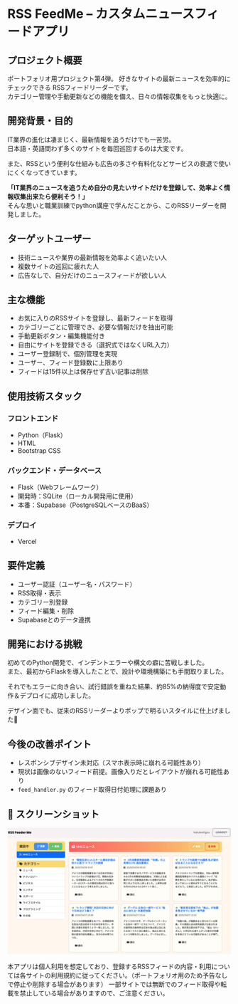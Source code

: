 # RSS FeedMe – カスタムニュースフィードアプリ

## プロジェクト概要

ポートフォリオ用プロジェクト第4弾。
好きなサイトの最新ニュースを効率的にチェックできる RSSフィードリーダーです。  
カテゴリー管理や手動更新などの機能を備え、日々の情報収集をもっと快適に。



## 開発背景・目的

IT業界の進化は凄まじく、最新情報を追うだけでも一苦労。  
日本語・英語問わず多くのサイトを毎回巡回するのは大変です。

また、RSSという便利な仕組みも広告の多さや有料化などサービスの衰退で使いにくくなってきています。

**「IT業界のニュースを追うため自分の見たいサイトだけを登録して、効率よく情報収集出来たら便利そう！」**  
そんな思いと職業訓練でpython講座で学んだことから、このRSSリーダーを開発しました。



## ターゲットユーザー

- 技術ニュースや業界の最新情報を効率よく追いたい人  
- 複数サイトの巡回に疲れた人  
- 広告なしで、自分だけのニュースフィードが欲しい人


## 主な機能

- お気に入りのRSSサイトを登録し、最新フィードを取得
- カテゴリーごとに管理でき、必要な情報だけを抽出可能
- 手動更新ボタン・編集機能付き
- 自由にサイトを登録できる（選択式ではなくURL入力）
- ユーザー登録制で、個別管理を実現
- ユーザー、フィード登録数に上限あり
- フィードは15件以上は保存せず古い記事は削除



## 使用技術スタック

### フロントエンド

- Python（Flask）
- HTML
- Bootstrap CSS

### バックエンド・データベース

- Flask（Webフレームワーク）
- 開発時：SQLite（ローカル開発用に使用）
- 本番：Supabase（PostgreSQLベースのBaaS）

### デプロイ

- Vercel



## 要件定義

- ユーザー認証（ユーザー名・パスワード）
- RSS取得・表示
- カテゴリー別登録
- フィード編集・削除
- Supabaseとのデータ連携



## 開発における挑戦

初めてのPython開発で、インデントエラーや構文の癖に苦戦しました。  
また、最初からFlaskを導入したことで、設計や環境構築にも手間取りました。

それでもエラーに向き合い、試行錯誤を重ねた結果、約85%の納得度で安定動作＆デプロイに成功しました。

デザイン面でも、従来のRSSリーダーよりポップで明るいスタイルに仕上げました🎨



## 今後の改善ポイント

- レスポンシブデザイン未対応（スマホ表示時に崩れる可能性あり）
- 現状は画像のないフィード前提。画像入りだとレイアウトが崩れる可能性あり
- `feed_handler.py` のフィード取得日付処理に課題あり



## 📸 スクリーンショット

![ダッシュボード](app/static/images/feedmepic.jpg)



本アプリは個人利用を想定しており、登録するRSSフィードの内容・利用については各サイトの利用規約に従ってください。（ポートフォリオ用のため予告なしで停止や削除する場合があります）
一部サイトでは無断でのフィード取得や転載を禁止している場合がありますので、ご注意ください。

